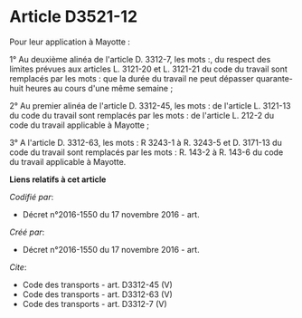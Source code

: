 # Article D3521-12

Pour leur application à Mayotte : 

1° Au deuxième alinéa de l'article D. 3312-7, les mots :, du respect des limites prévues aux articles L. 3121-20 et L.
3121-21 du code du travail sont remplacés par les mots : que la durée du travail ne peut dépasser quarante-huit heures au
cours d'une même semaine ; 

2° Au premier alinéa de l'article D. 3312-45, les mots : de l'article L. 3121-13 du code du travail sont remplacés par les
mots : de l'article L. 212-2 du code du travail applicable à Mayotte ; 

3° A l'article D. 3312-63, les mots : R 3243-1 à R. 3243-5 et D. 3171-13 du code du travail sont remplacés par les mots : R.
143-2 à R. 143-6 du code du travail applicable à Mayotte.

**Liens relatifs à cet article**

_Codifié par_:

  - Décret n°2016-1550 du 17 novembre 2016 - art.

_Créé par_:

  - Décret n°2016-1550 du 17 novembre 2016 - art.

_Cite_:

  - Code des transports - art. D3312-45 (V)
  - Code des transports - art. D3312-63 (V)
  - Code des transports - art. D3312-7 (V)
